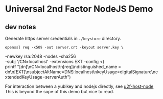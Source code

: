 # Universal 2nd Factor NodeJS Demo

## dev notes

Generate https server credentials in `./keystore` directory.

    openssl req -x509 -out server.crt -keyout server.key \
  -newkey rsa:2048 -nodes -sha256 \
  -subj '/CN=localhost' -extensions EXT -config <( \
   printf "[dn]\nCN=localhost\n[req]\ndistinguished_name = dn\n[EXT]\nsubjectAltName=DNS:localhost\nkeyUsage=digitalSignature\nextendedKeyUsage=serverAuth")

For interaction between a yubikey and nodejs directly, see [u2f-host-node](https://github.com/inkless/u2f-host-node/blob/master/src/u2f-device.ts)
This is beyond the sope of this demo but nice to read.

